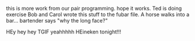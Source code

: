 
this is more work from our pair programming. hope it works.
Ted is doing exercise
Bob and Carol wrote this stuff to the fubar file. A horse walks into a bar... bartender says "why the long face?"


HEy hey hey
TGIF 
yeahhhhh
HEineken tonight!!!